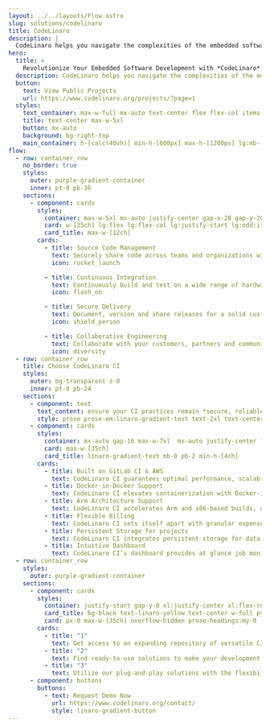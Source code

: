 ```yaml
---
layout: ../../layouts/Flow.astro
slug: solutions/codelinaro
title: CodeLinaro
description: |
  CodeLinaro helps you navigate the complexities of the embedded software development life cycle.
hero:
  title: >
    Revolutionize Your Embedded Software Development with *CodeLinaro*.
  description: CodeLinaro helps you navigate the complexities of the embedded software development life cycle.
  button:
    text: View Public Projects
    url: https://www.codelinaro.org/projects/?page=1
  styles:
    text_container: max-w-full mx-auto text-center flex flex-col items-center
    title: text-center max-w-5xl
    button: mx-auto
    background: bg-right-top
    main_container: h-[calc(40vh)] min-h-[600px] max-h-[1200px] lg:mb-[-5rem]
flow:
  - row: container_row
    no_border: true
    styles:
      outer: purple-gradient-container
      inner: pt-0 pb-36
    sections:
      - component: cards
        styles:
          container: max-w-5xl mx-auto justify-center gap-x-28 gap-y-20
          card: w-[35ch] lg:flex lg:flex-col lg:justify-start lg:odd:items-end lg:odd:text-right
          card_title: max-w-[12ch]
        cards:
          - title: Source Code Management
            text: Securely share code across teams and organizations with encrypted Git services, customizable workflows and auditability.
            icon: rocket_launch

          - title: Continuous Integration
            text: Continuously build and test on a wide range of hardware, ensuring software quality, performance and compliance.
            icon: flash_on

          - title: Secure Delivery
            text: Document, version and share releases for a solid customer experience.
            icon: shield_person

          - title: Collaborative Engineering
            text: Collaborate with your customers, partners and community for high quality, secure distribution all in one place.
            icon: diversity
  - row: container_row
    title: Choose CodeLinaro CI
    styles:
      outer: bg-transparent z-0
      inner: pt-8 pb-24
    sections:
      - component: text
        text_content: ensure your CI practices remain *secure, reliable & scalable*.
        style: prose prose-em:linaro-gradient-text text-2xl text-center max-w-full mb-36
      - component: cards
        styles:
          container: mx-auto gap-16 max-w-7xl  mx-auto justify-center lg:justify-between
          card: max-w-[35ch]
          card_title: linaro-gradient-text mb-0 pb-2 min-h-[4ch]
        cards:
          - title: Built on GitLab CI & AWS
            text: CodeLinaro CI guarantees optimal performance, scalability and reliability in every build and deployment. Enable GPU support in CodeLinaro CI to boost efficiency and costs for compute-intensive tasks.
          - title: Docker-in-Docker Support
            text: CodeLinaro CI elevates containerization with Docker-in-Docker support for flexible, efficient build, testing and deployment.
          - title: Arm Architecture Support
            text: CodeLinaro CI accelerates Arm and x86-based builds, optimizing development cycles and enhancing the user experience of building and deploying applications.
          - title: Flexible Billing
            text: CodeLinaro CI sets itself apart with granular expense allocation to specific projects, ensuring financial flexibility and precise budget control to your entire organization.
          - title: Persistent Storage for projects
            text: CodeLinaro CI integrates persistent storage for data integrity and streamlined workflows, reducing costs and improving the overall development process.
          - title: Intuitive Dashboard
            text: CodeLinaro CI’s dashboard provides at glance job monitoring and quick access to analytics for informed decisions.
  - row: container_row
    styles:
      outer: purple-gradient-container
    sections:
      - component: cards
        styles:
          container: justify-start gap-y-0 xl:justify-center xl:flex-row flex-col mx-auto items-center xl:items-stretch
          card_title: bg-black text-linaro-yellow text-center w-full py-4 mx-auto text-5xl font-bold
          card: px-0 max-w-[35ch] overflow-hidden prose-headings:my-0  border border-grey first:rounded-t-3xl xl:first:rounded-tr-none xl:first:rounded-l-3xl last:rounded-b-3xl xl:last:rounded-bl-none xl:last:rounded-r-3xl prose-p:p-8 my-0
        cards:
          - title: "1"
            text: Get access to an expanding repository of versatile CI job templates, designed to streamline integration across various project pipelines.
          - title: "2"
            text: Find ready-to-use solutions to make your development process more efficient and less complex.
          - title: "3"
            text: Utilize our plug-and-play solutions with the flexibility to customize as needed, enhancing pipeline efficiency while reducing setup time and complexity.
      - component: buttons
        buttons:
          - text: Request Demo Now
            url: https://www.codelinaro.org/contact/
            style: linaro-gradient-button
---
```

